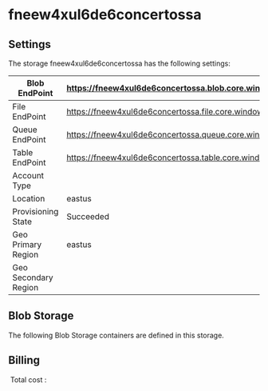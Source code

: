# fneew4xul6de6concertossa 

## Settings
The storage fneew4xul6de6concertossa has the following settings:

| Blob EndPoint | https://fneew4xul6de6concertossa.blob.core.windows.net/  |
| --- | --- |
| File EndPoint | https://fneew4xul6de6concertossa.file.core.windows.net/  |
| Queue EndPoint | https://fneew4xul6de6concertossa.queue.core.windows.net/  |
| Table EndPoint | https://fneew4xul6de6concertossa.table.core.windows.net/  |
| Account Type |   |
| Location | eastus  |
| Provisioning State | Succeeded  |
| Geo Primary Region | eastus  |
| Geo Secondary Region |   |

## Blob Storage
The following Blob Storage containers are defined in this storage. 

## Billing
 Total cost : 
